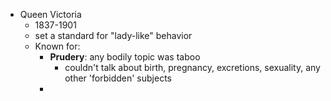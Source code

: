 - Queen Victoria
	- 1837-1901
	- set a standard for "lady-like" behavior
	- Known for: 
		- **Prudery**: any bodily topic was taboo
			- couldn't talk about birth, pregnancy, excretions, sexuality, any other 'forbidden' subjects
		- 